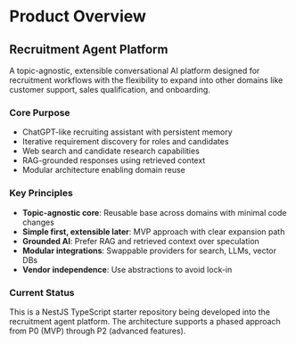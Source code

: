 # Product Overview

## Recruitment Agent Platform

A topic-agnostic, extensible conversational AI platform designed for recruitment workflows with the flexibility to expand into other domains like customer support, sales qualification, and onboarding.

### Core Purpose
- ChatGPT-like recruiting assistant with persistent memory
- Iterative requirement discovery for roles and candidates
- Web search and candidate research capabilities
- RAG-grounded responses using retrieved context
- Modular architecture enabling domain reuse

### Key Principles
- **Topic-agnostic core**: Reusable base across domains with minimal code changes
- **Simple first, extensible later**: MVP approach with clear expansion path
- **Grounded AI**: Prefer RAG and retrieved context over speculation
- **Modular integrations**: Swappable providers for search, LLMs, vector DBs
- **Vendor independence**: Use abstractions to avoid lock-in

### Current Status
This is a NestJS TypeScript starter repository being developed into the recruitment agent platform. The architecture supports a phased approach from P0 (MVP) through P2 (advanced features).